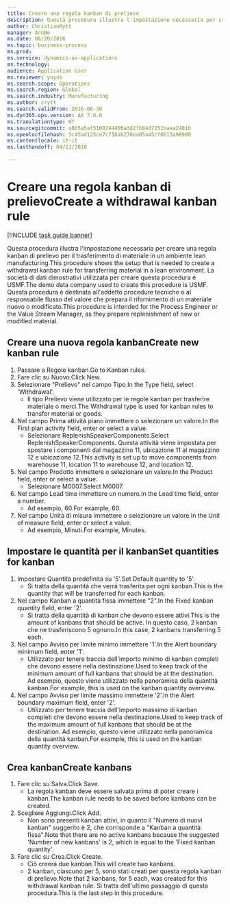 ```yaml
--- 
title: Creare una regola kanban di prelievo
description: Questa procedura illustra l'impostazione necessaria per creare una regola kanban di prelievo per il trasferimento di materiale in un ambiente lean manufacturing.
author: ChristianRytt
manager: AnnBe
ms.date: 06/20/2016
ms.topic: business-process
ms.prod: 
ms.service: dynamics-ax-applications
ms.technology: 
audience: Application User
ms.reviewer: yuyus
ms.search.scope: Operations
ms.search.region: Global
ms.search.industry: Manufacturing
ms.author: crytt
ms.search.validFrom: 2016-06-30
ms.dyn365.ops.version: AX 7.0.0
ms.translationtype: HT
ms.sourcegitcommit: a8b5a5af5108744406a3d2fb84d7151baea2481b
ms.openlocfilehash: 5c45ad125ce7c718ab278ea05a45cf6613a90900
ms.contentlocale: it-it
ms.lasthandoff: 04/13/2018

---
```

# <a name="create-a-withdrawal-kanban-rule"></a><span data-ttu-id="802e4-103">Creare una regola kanban di prelievo</span><span class="sxs-lookup"><span data-stu-id="802e4-103">Create a withdrawal kanban rule</span></span>

[!INCLUDE [task guide banner](../../includes/task-guide-banner.md)]

<span data-ttu-id="802e4-104">Questa procedura illustra l'impostazione necessaria per creare una regola kanban di prelievo per il trasferimento di materiale in un ambiente lean manufacturing.</span><span class="sxs-lookup"><span data-stu-id="802e4-104">This procedure shows the setup that is needed to create a withdrawal kanban rule for transferring material in a lean environment.</span></span> <span data-ttu-id="802e4-105">La società di dati dimostrativi utilizzata per creare questa procedura è USMF.</span><span class="sxs-lookup"><span data-stu-id="802e4-105">The demo data company used to create this procedure is USMF.</span></span> <span data-ttu-id="802e4-106">Questa procedura è destinata all'addetto procedure tecniche o al responsabile flusso del valore che prepara il rifornimento di un materiale nuovo o modificato.</span><span class="sxs-lookup"><span data-stu-id="802e4-106">This procedure is intended for the Process Engineer or the Value Stream Manager, as they prepare replenishment of new or modified material.</span></span>


## <a name="create-new-kanban-rule"></a><span data-ttu-id="802e4-107">Creare una nuova regola kanban</span><span class="sxs-lookup"><span data-stu-id="802e4-107">Create new kanban rule</span></span>
1. <span data-ttu-id="802e4-108">Passare a Regole kanban.</span><span class="sxs-lookup"><span data-stu-id="802e4-108">Go to Kanban rules.</span></span>
2. <span data-ttu-id="802e4-109">Fare clic su Nuovo.</span><span class="sxs-lookup"><span data-stu-id="802e4-109">Click New.</span></span>
3. <span data-ttu-id="802e4-110">Selezionare "Prelievo" nel campo Tipo.</span><span class="sxs-lookup"><span data-stu-id="802e4-110">In the Type field, select 'Withdrawal'.</span></span>
    * <span data-ttu-id="802e4-111">Il tipo Prelievo viene utilizzato per le regole kanban per trasferire materiale o merci.</span><span class="sxs-lookup"><span data-stu-id="802e4-111">The Withdrawal type is used for kanban rules to transfer material or goods.</span></span>  
4. <span data-ttu-id="802e4-112">Nel campo Prima attività piano immettere o selezionare un valore.</span><span class="sxs-lookup"><span data-stu-id="802e4-112">In the First plan activity field, enter or select a value.</span></span>
    * <span data-ttu-id="802e4-113">Selezionare ReplenishSpeakerComponents.</span><span class="sxs-lookup"><span data-stu-id="802e4-113">Select ReplenishSpeakerComponents.</span></span>   <span data-ttu-id="802e4-114">Questa attività viene impostata per spostare i componenti dal magazzino 11, ubicazione 11 al magazzino 12 e ubicazione 12.</span><span class="sxs-lookup"><span data-stu-id="802e4-114">This activity is set up to move components from warehouse 11, location 11 to warehouse 12, and location 12.</span></span>  
5. <span data-ttu-id="802e4-115">Nel campo Prodotto immettere o selezionare un valore.</span><span class="sxs-lookup"><span data-stu-id="802e4-115">In the Product field, enter or select a value.</span></span>
    * <span data-ttu-id="802e4-116">Selezionare M0007.</span><span class="sxs-lookup"><span data-stu-id="802e4-116">Select M0007.</span></span>  
6. <span data-ttu-id="802e4-117">Nel campo Lead time immettere un numero.</span><span class="sxs-lookup"><span data-stu-id="802e4-117">In the Lead time field, enter a number.</span></span>
    * <span data-ttu-id="802e4-118">Ad esempio, 60.</span><span class="sxs-lookup"><span data-stu-id="802e4-118">For example, 60.</span></span>  
7. <span data-ttu-id="802e4-119">Nel campo Unità di misura immettere o selezionare un valore.</span><span class="sxs-lookup"><span data-stu-id="802e4-119">In the Unit of measure field, enter or select a value.</span></span>
    * <span data-ttu-id="802e4-120">Ad esempio, Minuti.</span><span class="sxs-lookup"><span data-stu-id="802e4-120">For example, Minutes.</span></span>  

## <a name="set-quantities-for-kanban"></a><span data-ttu-id="802e4-121">Impostare le quantità per il kanban</span><span class="sxs-lookup"><span data-stu-id="802e4-121">Set quantities for kanban</span></span>
1. <span data-ttu-id="802e4-122">Impostare Quantità predefinita su '5'.</span><span class="sxs-lookup"><span data-stu-id="802e4-122">Set Default quantity to '5'.</span></span>
    * <span data-ttu-id="802e4-123">Si tratta della quantità che verrà trasferita per ogni kanban.</span><span class="sxs-lookup"><span data-stu-id="802e4-123">This is the quantity that will be transferred for each kanban.</span></span>  
2. <span data-ttu-id="802e4-124">Nel campo Kanban a quantità fissa immettere "2".</span><span class="sxs-lookup"><span data-stu-id="802e4-124">In the Fixed kanban quantity field, enter '2'.</span></span>
    * <span data-ttu-id="802e4-125">Si tratta della quantità di kanban che devono essere attivi.</span><span class="sxs-lookup"><span data-stu-id="802e4-125">This is the amount of kanbans that should be active.</span></span> <span data-ttu-id="802e4-126">In questo caso, 2 kanban che ne trasferiscono 5 ognuno.</span><span class="sxs-lookup"><span data-stu-id="802e4-126">In this case, 2 kanbans transferring 5 each.</span></span>  
3. <span data-ttu-id="802e4-127">Nel campo Avviso per limite minimo immettere '1'.</span><span class="sxs-lookup"><span data-stu-id="802e4-127">In the Alert boundary minimum field, enter '1'.</span></span>
    * <span data-ttu-id="802e4-128">Utilizzato per tenere traccia dell'importo minimo di kanban completi che devono essere nella destinazione.</span><span class="sxs-lookup"><span data-stu-id="802e4-128">Used to keep track of the minimum amount of full kanbans that should be at the destination.</span></span> <span data-ttu-id="802e4-129">Ad esempio, questo viene utilizzato nella panoramica della quantità kanban.</span><span class="sxs-lookup"><span data-stu-id="802e4-129">For example, this is used on the kanban quantity overview.</span></span>  
4. <span data-ttu-id="802e4-130">Nel campo Avviso per limite massimo immettere '2'.</span><span class="sxs-lookup"><span data-stu-id="802e4-130">In the Alert boundary maximum field, enter '2'.</span></span>
    * <span data-ttu-id="802e4-131">Utilizzato per tenere traccia dell'importo massimo di kanban completi che devono essere nella destinazione.</span><span class="sxs-lookup"><span data-stu-id="802e4-131">Used to keep track of the maximum amount of full kanbans that should be at the destination.</span></span> <span data-ttu-id="802e4-132">Ad esempio, questo viene utilizzato nella panoramica della quantità kanban.</span><span class="sxs-lookup"><span data-stu-id="802e4-132">For example, this is used on the kanban quantity overview.</span></span>  

## <a name="create-kanbans"></a><span data-ttu-id="802e4-133">Crea kanban</span><span class="sxs-lookup"><span data-stu-id="802e4-133">Create kanbans</span></span>
1. <span data-ttu-id="802e4-134">Fare clic su Salva.</span><span class="sxs-lookup"><span data-stu-id="802e4-134">Click Save.</span></span>
    * <span data-ttu-id="802e4-135">La regola kanban deve essere salvata prima di poter creare i kanban.</span><span class="sxs-lookup"><span data-stu-id="802e4-135">The kanban rule needs to be saved before kanbans can be created.</span></span>  
2. <span data-ttu-id="802e4-136">Scegliere Aggiungi.</span><span class="sxs-lookup"><span data-stu-id="802e4-136">Click Add.</span></span>
    * <span data-ttu-id="802e4-137">Non sono presenti kanban attivi, in quanto il "Numero di nuovi kanban" suggerito è 2, che corrisponde a "Kanban a quantità fissa".</span><span class="sxs-lookup"><span data-stu-id="802e4-137">Note that there are no active kanbans because the suggested 'Number of new kanbans' is 2, which is equal to the 'Fixed kanban quantity'.</span></span>  
3. <span data-ttu-id="802e4-138">Fare clic su Crea.</span><span class="sxs-lookup"><span data-stu-id="802e4-138">Click Create.</span></span>
    * <span data-ttu-id="802e4-139">Ciò creerà due kanban.</span><span class="sxs-lookup"><span data-stu-id="802e4-139">This will create two kanbans.</span></span>  
    * <span data-ttu-id="802e4-140">2 kanban, ciascuno per 5, sono stati creati per questa regola kanban di prelievo.</span><span class="sxs-lookup"><span data-stu-id="802e4-140">Note that 2 kanbans, for 5 each, was created for this withdrawal kanban rule.</span></span>  <span data-ttu-id="802e4-141">Si tratta dell'ultimo passaggio di questa procedura.</span><span class="sxs-lookup"><span data-stu-id="802e4-141">This is the last step in this procedure.</span></span>  


